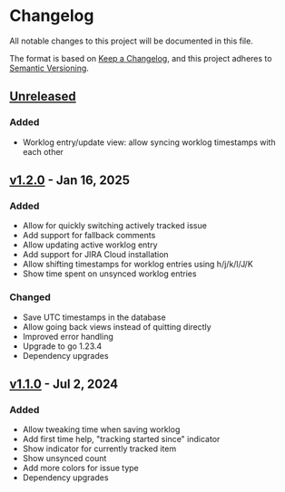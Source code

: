# Changelog

All notable changes to this project will be documented in this file.

The format is based on [Keep a Changelog](https://keepachangelog.com/en/1.1.0/),
and this project adheres to [Semantic Versioning](https://semver.org/spec/v2.0.0.html).

## [Unreleased]

### Added

- Worklog entry/update view: allow syncing worklog timestamps with each other

## [v1.2.0] - Jan 16, 2025

### Added

- Allow for quickly switching actively tracked issue
- Add support for fallback comments
- Allow updating active worklog entry
- Add support for JIRA Cloud installation
- Allow shifting timestamps for worklog entries using h/j/k/l/J/K
- Show time spent on unsynced worklog entries

### Changed

- Save UTC timestamps in the database
- Allow going back views instead of quitting directly
- Improved error handling
- Upgrade to go 1.23.4
- Dependency upgrades

## [v1.1.0] - Jul 2, 2024

### Added

- Allow tweaking time when saving worklog
- Add first time help, "tracking started since" indicator
- Show indicator for currently tracked item
- Show unsynced count
- Add more colors for issue type
- Dependency upgrades

[unreleased]: https://github.com/dhth/punchout/compare/v1.2.0...HEAD
[v1.2.0]: https://github.com/dhth/punchout/compare/v1.1.0...v1.2.0
[v1.1.0]: https://github.com/dhth/punchout/compare/v1.0.0...v1.1.0
